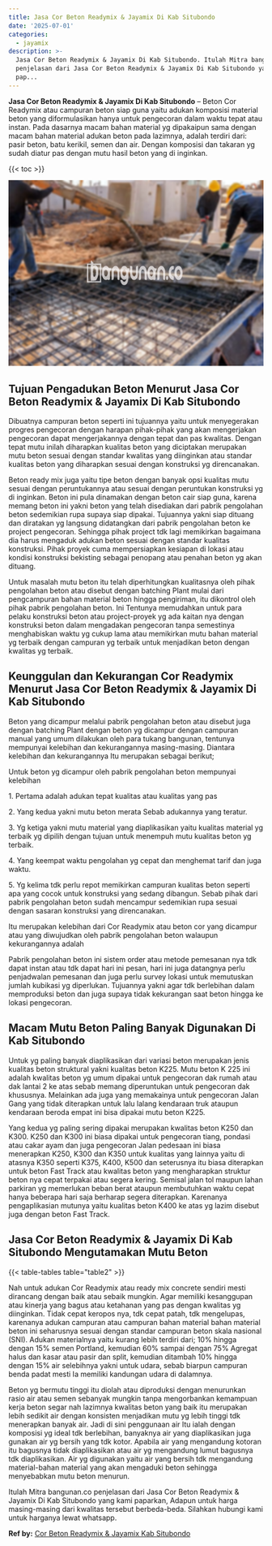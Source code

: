 ```yaml
---
title: Jasa Cor Beton Readymix & Jayamix Di Kab Situbondo
date: '2025-07-01'
categories:
  - jayamix
description: >-
  Jasa Cor Beton Readymix & Jayamix Di Kab Situbondo. Itulah Mitra bangunan.co
  penjelasan dari Jasa Cor Beton Readymix & Jayamix Di Kab Situbondo yang kami
  pap...
---
```


**Jasa Cor Beton Readymix & Jayamix Di Kab Situbondo** – Beton Cor Readymix atau campuran beton siap guna yaitu adukan komposisi material beton yang diformulasikan hanya untuk pengecoran dalam waktu tepat atau instan. Pada dasarnya macam bahan material yg dipakaipun sama dengan macam bahan material adukan beton pada lazimnya, adalah terdiri dari: pasir beton, batu kerikil, semen dan air. Dengan komposisi dan takaran yg sudah diatur pas dengan mutu hasil beton yang di inginkan.

{{< toc >}}

![Jasa Cor Beton Readymix & Jayamix Di Kab Situbondo](/images/jasa-cor-readymix-09.png)

## Tujuan Pengadukan Beton Menurut Jasa Cor Beton Readymix & Jayamix Di Kab Situbondo

Dibuatnya campuran beton seperti ini tujuannya yaitu untuk menyegerakan progres pengecoran dengan harapan pihak-pihak yang akan mengerjakan pengecoran dapat mengerjakannya dengan tepat dan pas kwalitas. Dengan tepat mutu inilah diharapkan kualitas beton yang diciptakan merupakan mutu beton sesuai dengan standar kwalitas yang diinginkan atau standar kualitas beton yang diharapkan sesuai dengan konstruksi yg direncanakan.

Beton ready mix juga yaitu tipe beton dengan banyak opsi kualitas mutu sesuai dengan peruntukannya atau sesuai dengan peruntukan konstruksi yg di inginkan. Beton ini pula dinamakan dengan beton cair siap guna, karena memang beton ini yakni beton yang telah disediakan dari pabrik pengolahan beton sedemikian rupa supaya siap dipakai. Tujuannya yakni siap dituang dan diratakan yg langsung didatangkan dari pabrik pengolahan beton ke project pengecoran. Sehingga pihak project tdk lagi memikirkan bagaimana dia harus mengaduk adukan beton sesuai dengan standar kualitas konstruksi. Pihak proyek cuma mempersiapkan kesiapan di lokasi atau kondisi konstruksi bekisting sebagai penopang atau penahan beton yg akan dituang.

Untuk masalah mutu beton itu telah diperhitungkan kualitasnya oleh pihak pengolahan beton atau disebut dengan batching Plant mulai dari pengcampuran bahan material beton hingga pengiriman, itu dikontrol oleh pihak pabrik pengolahan beton. Ini Tentunya memudahkan untuk para pelaku konstruksi beton atau project-proyek yg ada kaitan nya dengan konstruksi beton dalam mengadakan pengecoran tanpa semestinya menghabiskan waktu yg cukup lama atau memikirkan mutu bahan material yg terbaik dengan campuran yg terbaik untuk menjadikan beton dengan kwalitas yg terbaik.

## Keunggulan dan Kekurangan Cor Readymix Menurut Jasa Cor Beton Readymix & Jayamix Di Kab Situbondo

Beton yang dicampur melalui pabrik pengolahan beton atau disebut juga dengan batching Plant dengan beton yg dicampur dengan campuran manual yang umum dilakukan oleh para tukang bangunan, tentunya mempunyai kelebihan dan kekurangannya masing-masing. Diantara kelebihan dan kekurangannya Itu merupakan sebagai berikut;

Untuk beton yg dicampur oleh pabrik pengolahan beton mempunyai kelebihan

1\. Pertama adalah adukan tepat kualitas atau kualitas yang pas

2\. Yang kedua yakni mutu beton merata Sebab adukannya yang teratur.

3\. Yg ketiga yakni mutu material yang diaplikasikan yaitu kualitas material yg terbaik yg dipilih dengan tujuan untuk menempuh mutu kualitas beton yg terbaik.

4\. Yang keempat waktu pengolahan yg cepat dan menghemat tarif dan juga waktu.

5\. Yg kelima tdk perlu repot memikirkan campuran kualitas beton seperti apa yang cocok untuk konstruksi yang sedang dibangun. Sebab pihak dari pabrik pengolahan beton sudah mencampur sedemikian rupa sesuai dengan sasaran konstruksi yang direncanakan.

Itu merupakan kelebihan dari Cor Readymix atau beton cor yang dicampur atau yang diwujudkan oleh pabrik pengolahan beton walaupun kekurangannya adalah

Pabrik pengolahan beton ini sistem order atau metode pemesanan nya tdk dapat instan atau tdk dapat hari ini pesan, hari ini juga datangnya perlu penjadwalan pemesanan dan juga perlu survey lokasi untuk memutuskan jumlah kubikasi yg diperlukan. Tujuannya yakni agar tdk berlebihan dalam memproduksi beton dan juga supaya tidak kekurangan saat beton hingga ke lokasi pengecoran.

## Macam Mutu Beton Paling Banyak Digunakan Di Kab Situbondo

Untuk yg paling banyak diaplikasikan dari variasi beton merupakan jenis kualitas beton struktural yakni kualitas beton K225. Mutu beton K 225 ini adalah kwalitas beton yg umum dipakai untuk pengecoran dak rumah atau dak lantai 2 ke atas sebab memang diperuntukan untuk pengecoran dak khususnya. Melainkan ada juga yang memakainya untuk pengecoran Jalan Gang yang tidak diterapkan untuk lalu lalang kendaraan truk ataupun kendaraan beroda empat ini bisa dipakai mutu beton K225.

Yang kedua yg paling sering dipakai merupakan kwalitas beton K250 dan K300. K250 dan K300 ini biasa dipakai untuk pengecoran tiang, pondasi atau cakar ayam dan juga pengecoran Jalan pedesaan ini biasa menerapkan K250, K300 dan K350 untuk kualitas yang lainnya yaitu di atasnya K350 seperti K375, K400, K500 dan seterusnya itu biasa diterapkan untuk beton Fast Track atau kwalitas beton yang mengharapkan struktur beton nya cepat terpakai atau segera kering. Semisal jalan tol maupun lahan parkiran yg memerlukan beban berat ataupun membutuhkan waktu cepat hanya beberapa hari saja berharap segera diterapkan. Karenanya pengaplikasian mutunya yaitu kualitas beton K400 ke atas yg lazim disebut juga dengan beton Fast Track.

## Jasa Cor Beton Readymix & Jayamix Di Kab Situbondo Mengutamakan Mutu Beton

{{< table-tables table="table2" >}}

Nah untuk adukan Cor Readymix atau ready mix concrete sendiri mesti dirancang dengan baik atau sebaik mungkin. Agar memiliki kesanggupan atau kinerja yang bagus atau ketahanan yang pas dengan kwalitas yg diinginkan. Tidak cepat keropos nya, tdk cepat patah, tdk mengelupas, karenanya adukan campuran atau campuran bahan material bahan material beton ini seharusnya sesuai dengan standar campuran beton skala nasional (SNI). Adukan materialnya yaitu kurang lebih terdiri dari; 10% hingga dengan 15% semen Portland, kemudian 60% sampai dengan 75% Agregat halus dan kasar atau pasir dan split, kemudian ditambah 10% hingga dengan 15% air selebihnya yakni untuk udara, sebab biarpun campuran benda padat mesti Ia memiliki kandungan udara di dalamnya.

Beton yg bermutu tinggi itu diolah atau diproduksi dengan menurunkan rasio air atau semen sebanyak mungkin tanpa mengorbankan kemampuan kerja beton segar nah lazimnya kwalitas beton yang baik itu merupakan lebih sedikit air dengan konsisten menjadikan mutu yg lebih tinggi tdk menerapkan banyak air. Jadi di sini penggunaan air Itu ialah dengan komposisi yg ideal tdk berlebihan, banyaknya air yang diaplikasikan juga gunakan air yg bersih yang tdk kotor. Apabila air yang mengandung kotoran itu bagusnya tidak diaplikasikan atau air yg mengandung lumut bagusnya tdk diaplikasikan. Air yg digunakan yaitu air yang bersih tdk mengandung material-bahan material yang akan mengaduki beton sehingga menyebabkan mutu beton menurun.

Itulah Mitra bangunan.co penjelasan dari Jasa Cor Beton Readymix & Jayamix Di Kab Situbondo yang kami paparkan, Adapun untuk harga masing-masing dari kwalitas tersebut berbeda-beda. Silahkan hubungi kami untuk harganya lewat whatsapp.

**Ref by:** [Cor Beton Readymix & Jayamix Kab Situbondo](https://id.wikipedia.org/wiki/Cor)
